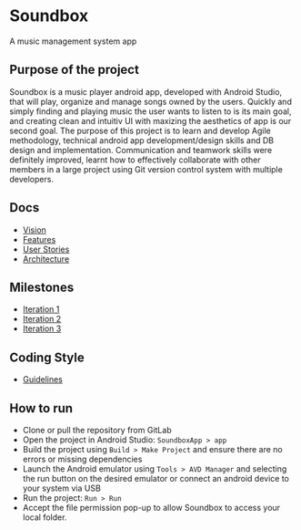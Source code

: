 # **Soundbox**
A music management system app

## Purpose of the project
Soundbox is a music player android app, developed with Android Studio, that will play, organize and manage songs owned by the users. 
Quickly and simply finding and playing music the user wants to listen to is its main goal, and creating clean and intuitiv UI with maxizing the aesthetics of app is our second goal. 
The purpose of this project is to learn and develop Agile methodology, technical android app development/design skills and DB design and implementation. 
Communication and teamwork skills were definitely improved, learnt how to effectively collaborate with other members in a large project using Git version control system with multiple developers.



## Docs

- [Vision](./Docs/Vision.md)
- [Features](./Docs/Features.md)
- [User Stories](./Docs/User%20Stories.md)
- [Architecture](./Docs/Architecture.md)

## Milestones

- [Iteration 1](https://code.cs.umanitoba.ca/comp3350-winter2020/my-cool-project-4/-/milestones/1)
- [Iteration 2](https://code.cs.umanitoba.ca/comp3350-winter2020/my-cool-project-4/-/milestones/2)
- [Iteration 3](https://code.cs.umanitoba.ca/comp3350-winter2020/my-cool-project-4/-/milestones/3)

## Coding Style

- [Guidelines](./Docs/Guidelines.md)


## How to run

* Clone or pull the repository from GitLab
* Open the project in Android Studio: `SoundboxApp > app`
* Build the project using `Build > Make Project` and ensure there are no errors or missing dependencies
* Launch the Android emulator using `Tools > AVD Manager` and selecting the run button on the desired emulator or connect an android device to your system via USB
* Run the project: `Run > Run`
* Accept the file permission pop-up to allow Soundbox to access your local folder.